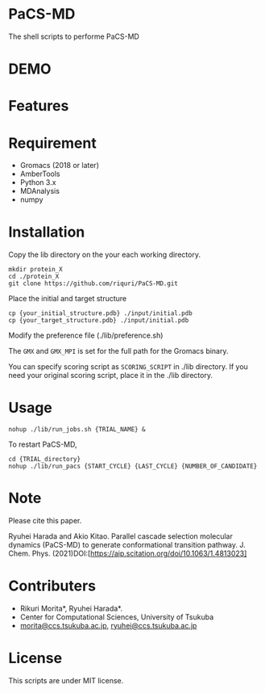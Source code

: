 # PaCS-MD

The shell scripts to performe PaCS-MD
  
# DEMO  


# Features

 
# Requirement
- Gromacs (2018 or later)
- AmberTools
- Python 3.x
 - MDAnalysis
 - numpy
 
# Installation
 Copy the lib directory on the your each working directory.
 ```
 mkdir protein_X
 cd ./protein_X
 git clone https://github.com/riquri/PaCS-MD.git
 ```
 
 Place the initial and target structure
 ```
 cp {your_initial_structure.pdb} ./input/initial.pdb
 cp {your_target_structure.pdb} ./input/initial.pdb
 ```
 
 Modify the preference file (./lib/preference.sh)
 
 The `GMX` and `GMX_MPI` is set for the full path for the Gromacs binary.
 
 You can specify scoring script as `SCORING_SCRIPT` in ./lib directory.
 If you need your original scoring script, place it in the ./lib directory.
 
# Usage
 ```
 nohup ./lib/run_jobs.sh {TRIAL_NAME} &
 ```
 
 To restart PaCS-MD,
 ```
 cd {TRIAL_directory}
 nohup ./lib/run_pacs {START_CYCLE} {LAST_CYCLE} {NUMBER_OF_CANDIDATE}
 ```

 
# Note
Please cite this paper.


Ryuhei Harada and Akio Kitao. Parallel cascade selection molecular dynamics (PaCS-MD) to generate conformational transition pathway. J. Chem. Phys. (2021)DOI:[https://aip.scitation.org/doi/10.1063/1.4813023]

 
# Contributers
- Rikuri Morita*, Ryuhei Harada*.
- Center for Computational Sciences, University of Tsukuba
- morita@ccs.tsukuba.ac.jp, ryuhei@ccs.tsukuba.ac.jp
 
# License
 
This scripts are under MIT license.
